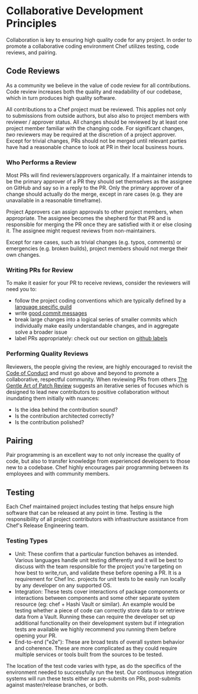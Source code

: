 # Collaborative Development Principles

Collaboration is key to ensuring high quality code for any project. In order to promote a collaborative coding environment Chef utilizes testing, code reviews, and pairing.

## Code Reviews

As a community we believe in the value of code review for all contributions. Code review increases both the quality and readability of our codebase, which in turn produces high quality software.

All contributions to a Chef project must be reviewed. This applies not only to submissions from outside authors, but also also to project members with reviewer / approver status. All changes should be reviewed by at least one project member familiar with the changing code. For significant changes, _two_ reviewers may be required at the discretion of a project approver. Except for trivial changes, PRs should not be merged until relevant parties have had a reasonable chance to look at PR in their local business hours.

### Who Performs a Review

Most PRs will find reviewers/approvers organically. If a maintainer intends to be the primary approver of a PR they should set themselves as the assignee on GitHub and say so in a reply to the PR. Only the primary approver of a change should actually do the merge, except in rare cases (e.g. they are unavailable in a reasonable timeframe).

Project Approvers can assign approvals to other project members, when appropriate. The assignee becomes the shepherd for that PR and is responsible for merging the PR once they are satisfied with it or else closing it. The assignee might request reviews from non-maintainers.

Except for rare cases, such as trivial changes (e.g. typos, comments) or emergencies (e.g. broken builds), project members should not merge their own changes.

### Writing PRs for Review

To make it easier for your PR to receive reviews, consider the reviewers will need you to:

* follow the project coding conventions which are typically defined by a [language specific guild](../../guilds/README.md)
* write [good commit messages](https://chris.beams.io/posts/git-commit/)
* break large changes into a logical series of smaller commits which individually make easily understandable changes, and in aggregate solve a broader issue
* label PRs appropriately: check out our section on [github labels](/repo-management/github-labels.md)

### Performing Quality Reviews

Reviewers, the people giving the review, are highly encouraged to revisit the [Code of Conduct](../../CODE_OF_CONDUCT.md) and must go above and beyond to promote a collaborative, respectful community.
When reviewing PRs from others [The Gentle Art of Patch Review](http://sage.thesharps.us/2014/09/01/the-gentle-art-of-patch-review/) suggests an iterative series of focuses which is designed to lead new contributors to positive collaboration without inundating them initially with nuances:

* Is the idea behind the contribution sound?
* Is the contribution architected correctly?
* Is the contribution polished?

## Pairing

Pair programming is an excellent way to not only increase the quality of code, but also to transfer knowledge from experienced developers to those new to a codebase. Chef highly encourages pair programming between its employees and with community members.

## Testing

Each Chef maintained project includes testing that helps ensure high software that can be released at any point in time. Testing is the responsibility of all project contributors with infrastructure assistance from Chef's Release Engineering team.

### Testing Types

* Unit: These confirm that a particular function behaves as intended. Various languages handle unit testing differently and it will be best to discuss with the team responsible for the project you're targeting on how best to write,run, and validate these before opening a PR. It is a requirement for Chef Inc. projects for unit tests to be easily run locally by any developer on any supported OS.
* Integration: These tests cover interactions of package components or interactions between components and some other separate system resource (eg: chef + Hashi Vault or similar). An example would be testing whether a piece of code can correctly store data to or retrieve data from a Vault. Running these can require the developer set up additional functionality on their development system but if integration tests are available we highly recommend you running them before opening your PR.
* End-to-end ("e2e"): These are broad tests of overall system behavior and coherence. These are more complicated as they could require multiple services or tools built from the sources to be tested.

The location of the test code varies with type, as do the specifics of the environment needed to successfully run the test. Our continuous integration systems will run these tests either as pre-submits on PRs, post-submits against master/release branches, or both.
